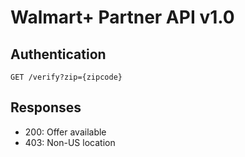 # Walmart+ Partner API v1.0

## Authentication
`GET /verify?zip={zipcode}`

## Responses
- 200: Offer available
- 403: Non-US location
